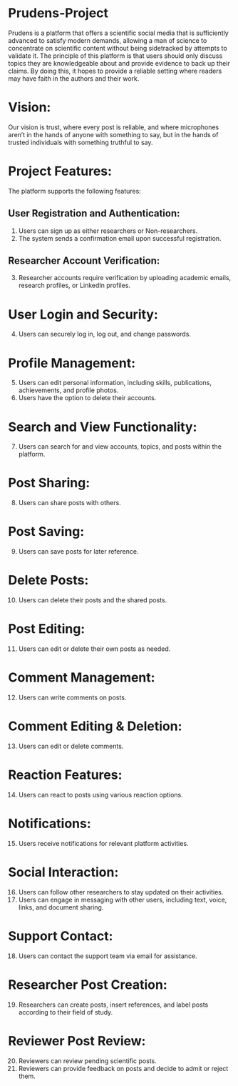 # Prudens-Project
Prudens is a platform that offers a scientific social media that is sufficiently advanced to satisfy modern demands, allowing a man of science to concentrate on scientific content without being sidetracked by attempts to validate it. The principle of this platform is that users should only discuss topics they are knowledgeable about and provide evidence to back up their claims. By doing this, it hopes to provide a reliable setting where readers may have faith in the authors and their work.

# Vision: 
Our vision is trust, where every post is reliable, and where microphones aren’t in the hands of anyone with something to say, but in the hands of trusted individuals with something truthful to say.

# Project Features:
The platform supports the following features:
## User Registration and Authentication:
1. Users can sign up as either researchers or Non-researchers.
2. The system sends a confirmation email upon successful registration.

## Researcher Account Verification:
3. Researcher accounts require verification by uploading academic emails, research profiles, or LinkedIn profiles.

# User Login and Security:
4. Users can securely log in, log out, and change passwords.

# Profile Management:
5. Users can edit personal information, including skills, publications, achievements, and profile photos.
6. Users have the option to delete their accounts.

# Search and View Functionality:
7. Users can search for and view accounts, topics, and posts within the platform.

# Post Sharing:
8. Users can share posts with others.

# Post Saving:
9. Users can save posts for later reference.

# Delete Posts:
10. Users can delete their posts and the shared posts.

# Post Editing:
11. Users can edit or delete their own posts as needed.

# Comment Management:
12. Users can write comments on posts. 

# Comment Editing & Deletion:
13. Users can edit or delete comments.

# Reaction Features:
14. Users can react to posts using various reaction options.

# Notifications:
15. Users receive notifications for relevant platform activities.

# Social Interaction:
16. Users can follow other researchers to stay updated on their activities.
17. Users can engage in messaging with other users, including text, voice, links, and document sharing.

# Support Contact:
18. Users can contact the support team via email for assistance.

# Researcher Post Creation:
19. Researchers can create posts, insert references, and label posts according to their field of study.

# Reviewer Post Review:
20. Reviewers can review pending scientific posts.
21. Reviewers can provide feedback on posts and decide to admit or reject them.


